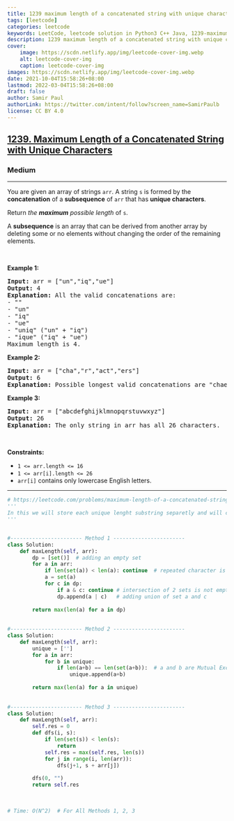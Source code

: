 ```yaml
---
title: 1239 maximum length of a concatenated string with unique characters
tags: [leetcode]
categories: leetcode
keywords: LeetCode, leetcode solution in Python3 C++ Java, 1239-maximum-length-of-a-concatenated-string-with-unique-characters solution
description: 1239 maximum length of a concatenated string with unique characters LeetCode Solution Explained
cover:
    image: https://scdn.netlify.app/img/leetcode-cover-img.webp
    alt: leetcode-cover-img
    caption: leetcode-cover-img
images: https://scdn.netlify.app/img/leetcode-cover-img.webp
date: 2021-10-04T15:58:26+08:00
lastmod: 2022-03-04T15:58:26+08:00
draft: false
author: Samir Paul
authorLink: https://twitter.com/intent/follow?screen_name=SamirPaulb
license: CC BY 4.0
---
```



<h2><a href="https://leetcode.com/problems/maximum-length-of-a-concatenated-string-with-unique-characters/">1239. Maximum Length of a Concatenated String with Unique Characters</a></h2><h3>Medium</h3><hr><div><p>You are given an array of strings <code>arr</code>. A string <code>s</code> is formed by the <strong>concatenation</strong> of a <strong>subsequence</strong> of <code>arr</code> that has <strong>unique characters</strong>.</p>

<p>Return <em>the <strong>maximum</strong> possible length</em> of <code>s</code>.</p>

<p>A <strong>subsequence</strong> is an array that can be derived from another array by deleting some or no elements without changing the order of the remaining elements.</p>

<p>&nbsp;</p>
<p><strong class="example">Example 1:</strong></p>

<pre><strong>Input:</strong> arr = ["un","iq","ue"]
<strong>Output:</strong> 4
<strong>Explanation:</strong> All the valid concatenations are:
- ""
- "un"
- "iq"
- "ue"
- "uniq" ("un" + "iq")
- "ique" ("iq" + "ue")
Maximum length is 4.
</pre>

<p><strong class="example">Example 2:</strong></p>

<pre><strong>Input:</strong> arr = ["cha","r","act","ers"]
<strong>Output:</strong> 6
<strong>Explanation:</strong> Possible longest valid concatenations are "chaers" ("cha" + "ers") and "acters" ("act" + "ers").
</pre>

<p><strong class="example">Example 3:</strong></p>

<pre><strong>Input:</strong> arr = ["abcdefghijklmnopqrstuvwxyz"]
<strong>Output:</strong> 26
<strong>Explanation:</strong> The only string in arr has all 26 characters.
</pre>

<p>&nbsp;</p>
<p><strong>Constraints:</strong></p>

<ul>
	<li><code>1 &lt;= arr.length &lt;= 16</code></li>
	<li><code>1 &lt;= arr[i].length &lt;= 26</code></li>
	<li><code>arr[i]</code> contains only lowercase English letters.</li>
</ul>
</div>

---




```python
# https://leetcode.com/problems/maximum-length-of-a-concatenated-string-with-unique-characters/
'''
In this we will store each unique lenght substring separetly and will compare with all the possible permutation.
'''


#----------------------- Method 1 -----------------------
class Solution:
    def maxLength(self, arr):
        dp = [set()]  # adding an empty set
        for a in arr:
            if len(set(a)) < len(a): continue  # repeated character is string
            a = set(a)
            for c in dp:
                if a & c: continue # intersection of 2 sets is not empty 
                dp.append(a | c)   # adding union of set a and c
        
        return max(len(a) for a in dp)
    
    
#----------------------- Method 2 -----------------------
class Solution:
    def maxLength(self, arr):
        unique = ['']
        for a in arr:
            for b in unique:
                if len(a+b) == len(set(a+b)):  # a and b are Mutual Exclusivity
                    unique.append(a+b)
        
        return max(len(a) for a in unique)
    
    
#----------------------- Method 3 -----------------------
class Solution:
    def maxLength(self, arr):
        self.res = 0
        def dfs(i, s):
            if len(set(s)) < len(s): 
                return
            self.res = max(self.res, len(s))
            for j in range(i, len(arr)):
                dfs(j+1, s + arr[j])
        
        dfs(0, "")
        return self.res
            
        
        
# Time: O(N^2)  # For All Methods 1, 2, 3
```
